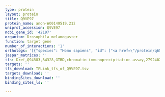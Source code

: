 ```yaml
---
type: protein
layout: protein
title: Q9VE97
protein_name: anon-WO0140519.212
uniprot_accession: Q9VE97
ncbi_gene_id: '42197'
organism: Drosophila melanogaster
function: target gene
number_of_interactions: '1'
orthologs: '[{"species": "Homo sapiens", "id": ["<a href=\"/protein/q658l1\">Q658L1</a>"]}, {"species": "Mus musculus", "id": ["<a href=\"/protein/q8bqb6\">Q8BQB6</a>"]}, {"species": "Rattus norvegicus", "id": ["<a href=\"/protein/a0a0g2jyt2\">A0A0G2JYT2</a>"]}]'
jaspar_matrices: ''
tfs: Dref,Q94883,34328,GTRD,chromatin immunoprecipitation assay,27924024%5Buid%5D,No
targets: ''
tfs_download: TFLink_tfs_of_Q9VE97.tsv
targets_download: ''
bindingSites_download: ''
binding_sites_ls: ''

---
```


